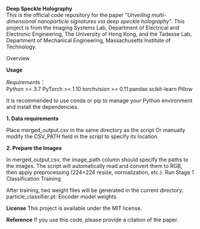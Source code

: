 **Deep Speckle Holography** <br />
This is the official code repository for the paper "*Unveiling multi-dimensional nanoparticle signatures via deep speckle holography*". This project is from the Imaging Systems Lab, Department of Electrical and Electronic Engineering, The University of Hong Kong, and the Tadesse Lab, Department of Mechanical Engineering, Massachusetts Institute of Technology.

Overview


**Usage**

*Requirements*： <br />
Python >= 3.7 
PyTorch >= 1.10 
torchvision >= 0.11
pandas 
scikit-learn 
Pillow 

It is recommended to use conda or pip to manage your Python environment and install the dependencies.


**1. Data requirements**

Place merged_output.csv in the same directory as the script
Or manually modify the CSV_PATH field in the script to specify its location.

**2. Prepare the Images**

In merged_output.csv, the image_path column should specify the paths to the images.
The script will automatically read and convert them to RGB, then apply preprocessing (224×224 resize, normalization, etc.).
Run Stage 1 Classification Training


After training, two weight files will be generated in the current directory:
particle_classifier.pt: Encoder model weights


**License**
This project is available under the MIT license.

**Reference**
If you use this code, please provide a citation of the paper.
